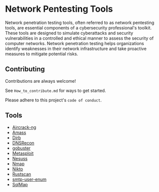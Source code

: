 

# Network Pentesting Tools
Network penetration testing tools, often referred to as network pentesting tools, are essential components of a cybersecurity professional's toolkit. These tools are designed to simulate cyberattacks and security vulnerabilities in a controlled and ethical manner to assess the security of computer networks. Network penetration testing helps organizations identify weaknesses in their network infrastructure and take proactive measures to mitigate potential risks.





## Contributing

Contributions are always welcome!

See `How_to_contribute.md` for ways to get started.

Please adhere to this project's `code of conduct`.


## Tools

 - [Aircrack-ng](https://github.com/gurusakharwade/HPTI-SEP-2023/tree/main/Tools/Aircrack-ng)
 - [Amass](https://github.com/gurusakharwade/HPTI-SEP-2023/tree/main/Tools/Amass)
 - [Dirb](https://github.com/gurusakharwade/HPTI-SEP-2023/tree/main/Tools/Dirb)
 - [DNSRecon](https://github.com/gurusakharwade/HPTI-SEP-2023/tree/main/Tools/DNSRecon)
 - [gobuster](https://github.com/gurusakharwade/HPTI-SEP-2023/tree/main/Tools/gobuster)
 - [Metasploit](https://github.com/gurusakharwade/HPTI-SEP-2023/tree/main/Tools/Metasploit)
 - [Nesuss](https://github.com/gurusakharwade/HPTI-SEP-2023/tree/main/Tools/Nessus)
 - [Nmap](https://github.com/gurusakharwade/HPTI-SEP-2023/tree/main/Tools/Nmap)
 - [Nikto](https://github.com/gurusakharwade/HPTI-SEP-2023/tree/main/Tools/nikto)
 - [Rustscan](https://github.com/gurusakharwade/HPTI-SEP-2023/tree/main/Tools/Rustscan)
 - [smtp-user-enum](https://github.com/gurusakharwade/HPTI-SEP-2023/tree/main/Tools/smtp-user-enum)
 - [SqlMap](https://github.com/gurusakharwade/HPTI-SEP-2023/tree/main/Tools/SqlMap)


